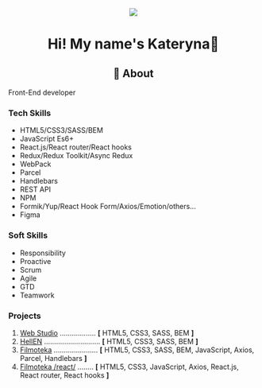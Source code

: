

<!--
**kotikm81/kotikm81** is a ✨ _special_ ✨ repository because its `README.md` (this file) appears on your GitHub profile.

Here are some ideas to get you started:

- 🔭 I’m currently working on ...
- 🌱 I’m currently learning ...
- 👯 I’m looking to collaborate on ...
- 🤔 I’m looking for help with ...
- 💬 Ask me about ...
- 📫 How to reach me: ...
- 😄 Pronouns: ...
- ⚡ Fun fact: ...
-->
<div align="center">
<img src="https://komarev.com/ghpvc/?username=kotikm81&color=blue">
</div>

<h1 align="center">Hi! My name's  Kateryna👋</h2>
<h2 align="center">💬 About</h2>
<p>Front-End developer</p>

<div>
  <h3>Tech Skills</h3>
  <ul>
    <li>
      <span class="sidebar-text">HTML5/CSS3/SASS/BEM</span>
    </li>
    <li>
      <span class="sidebar-text">JavaScript Es6+</span>
    </li>
    <li>
      <span class="sidebar-text">React.js/React router/React hooks</span>
    </li>
    <li>
      <span class="sidebar-text">Redux/Redux Toolkit/Async Redux</span>
    </li>
    <li>
      <span class="sidebar-text">WebPack</span>
    </li>
    <li>
      <span class="sidebar-text">Parcel</span>
    </li>
    <li>
      <span class="sidebar-text">Handlebars</span>
    </li>    
    <li>
      <span class="sidebar-text">REST API</span>
    </li>
    <li>
      <span class="sidebar-text">NPM </span>
    </li>
    <li>
      <span class="sidebar-text">Formik/Yup/React Hook Form/Axios/Emotion/others...</span>
    </li>
    <li>
      <span class="sidebar-text">Figma </span>
    </li>
  </ul>
</div>
<div class="sidebar-container">
  <h3 class="sidebar-title">Soft Skills</h3>
  <ul>
    <li>
      <span class="sidebar-text">Responsibility</span>
    </li>
    <li>
      <span class="sidebar-text">Proactive</span>
    </li>
    <li>
      <span class="sidebar-text">Scrum</span>
    </li>
    <li>
      <span class="sidebar-text">Agile</span>
    </li>
    <li><span class="sidebar-text">GTD</span></li>
    <li>
      <span class="sidebar-text">Teamwork</span>
    </li>
  </ul>
</div>

<div>
  <h3>Projects</h3>
  <ol>
    <li>
      <a
        target="blanc"
        href="https://kotikm81.github.io/goit-markup-hw-final/"
        >Web Studio</a
      >
      <span class="dots">..................</span>
      <span
        ><b>[</b> <span class="tech-name">HTML5, CSS3, SASS, BEM</span>
        <b>]</b></span
      >
    </li>
    <li>
      <a
        target="blanc"
        href="https://kotikm81.github.io/codehunters-team-proj/"
        >HellEN</a
      >
      <span class="dots">............................</span>
      <span
        ><b>[</b>
        <span class="tech-name">HTML5, CSS3, SASS, BEM</span>
        <b>]</b></span
      >
    </li>
    <li>
      <a
        target="blanc"
        href="https://kotikm81.github.io/ddt-js-project/index.html"
        >Filmoteka</a
      >
      <span class="dots"></span>......................<span>
      <span
        ><b>[</b>
        <span class="tech-name"
          >HTML5, CSS3, SASS, BEM, JavaScript, Axios, Parcel, Handlebars
        </span>
        <b>]</b></span
      >
    </li>
    <li>
      <a
        target="blanc"
        href="https://ktm-goit-react-hw-05-movies.netlify.app/"
        >Filmoteka /react/</a
      >
      <span class="dots">........</span>
      <span
        ><b>[</b>
        <span class="tech-name"
          >HTML5, CSS3, JavaScript, Axios, React.js, React router, React
          hooks
        </span>
        <b>]</b></span
      >
    </li>
  </ol>
</div>
